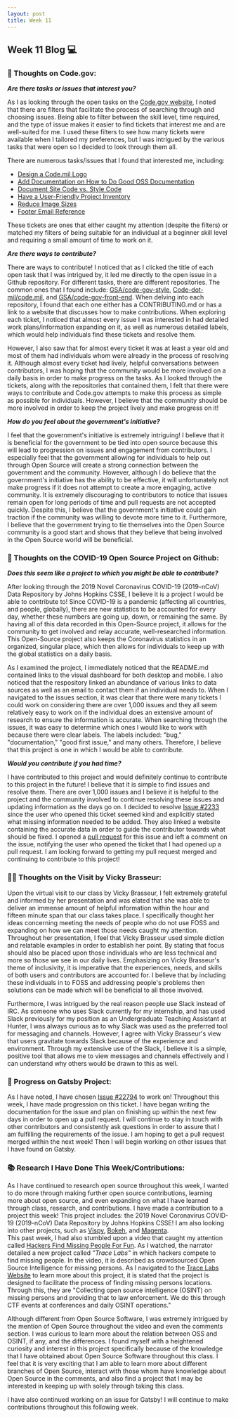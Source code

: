 ```yaml
---
layout: post
title: Week 11
---
```


<h2>Week 11 Blog 💻</h2>

<h3>🧠 Thoughts on Code.gov:</h3>

**_Are there tasks or issues that interest you?_**

As I as looking through the open tasks on the [Code.gov website](https://code.gov/open-tasks), I noted that there are filters that facilitate the process of searching through and choosing issues. Being able to filter between the skill level, time required, and the type of issue makes it easier to find tickets that interest me and are well-suited for me. I used these filters to see how many tickets were available when I tailored my preferences, but I was intrigued by the various tasks that were open so I decided to look through them all.

There are numerous tasks/issues that I found that interested me, including:

* [Design a Code.mil Logo](https://github.com/Code-dot-mil/code.mil/issues/147)
* [Add Documentation on How to Do Good OSS Documentation](https://github.com/Code-dot-mil/code.mil/issues/240)
* [Document Site Code vs. Style Code](https://github.com/GSA/code-gov-style/issues/74)
* [Have a User-Friendly Project Inventory](https://github.com/Code-dot-mil/code.mil/issues/241)
* [Reduce Image Sizes](https://github.com/GSA/code-gov-front-end/issues/87)
* [Footer Email Reference](https://github.com/Code-dot-mil/code.mil/issues/235)

These tickets are ones that either caught my attention (despite the filters) or matched my filters of being suitable for an individual at a beginner skill level and requiring a small amount of time to work on it. 

**_Are there ways to contribute?_**

There are ways to contribute! I noticed that as I clicked the title of each open task that I was intrigued by, it led me directly to the open issue in a Github repository. For different tasks, there are different repositories. The common ones that I found include: [GSA/code-gov-style](https://github.com/GSA/code-gov-style), [Code-dot-mil/code.mil](https://github.com/Code-dot-mil/code.mil), and [GSA/code-gov-front-end](https://github.com/GSA/code-gov-front-end). When delving into each repository, I found that each one either has a CONTRIBUTING.md or has a link to a website that discusses how to make contributions. When exploring each ticket, I noticed that almost every issue I was interested in had detailed work plans/information expanding on it, as well as numerous detailed labels, which would help individuals find these tickets and resolve them.
<p>However, I also saw that for almost every ticket it was at least a year old and most of them had individuals whom were already in the process of resolving it. Although almost every ticket had lively, helpful conversations between contributors, I was hoping that the community would be more involved on a daily basis in order to make progress on the tasks. As I looked through the tickets, along with the repositories that contained them, I felt that there were ways to contribute and Code.gov attempts to make this process as simple as possible for individuals. However, I believe that the community should be more involved in order to keep the project lively and make progress on it!</p>

**_How do you feel about the government's initiative?_**

I feel that the government's initiative is extremely intriguing! I believe that it is beneficial for the government to be tied into open source because this will lead to progression on issues and engagement from contributors. I especially feel that the government allowing for individuals to help out through Open Source will create a strong connection between the government and the community. However, although I do believe that the government's initiative has the ability to be effective, it will unfortunately not make progress if it does not attempt to create a more engaging, active community. It is extremely discouraging to contributors to notice that issues remain open for long periods of time and pull requests are not accepted quickly. Despite this, I believe that the government's initiative could gain traction if the community was willing to devote more time to it. Furthermore, I believe that the government trying to tie themselves into the Open Source community is a good start and shows that they believe that being involved in the Open Source world will be beneficial.

<h3>🏥 Thoughts on the COVID-19 Open Source Project on Github:</h3>

**_Does this seem like a project to which you might be able to contribute?_**

<p>After looking through the 2019 Novel Coronavirus COVID-19 (2019-nCoV) Data Repository by Johns Hopkins CSSE, I believe it is a project I would be able to contribute to! Since COVID-19 is a pandemic (affecting all countries, and people, globally), there are new statistics to be accounted for every day, whether these numbers are going up, down, or remaining the same. By having all of this data recorded in this Open-Source project, it allows for the community to get involved and relay accurate, well-researched information. This Open-Source project also keeps the Coronavirus statistics in an organized, singular place, which then allows for individuals to keep up with the global statistics on a daily basis.</p>
<p>As I examined the project, I immediately noticed that the README.md contained links to the visual dashboard for both desktop and mobile. I also noticed that the respository linked an abundance of various links to data sources as well as an email to contact them if an individual needs to. When I navigated to the issues section, it was clear that there were many tickets I could work on considering there are over 1,000 issues and they all seem relatively easy to work on if the individual does an extensive amount of research to ensure the information is accurate. When searching through the issues, it was easy to determine which ones I would like to work with because there were clear labels. The labels included: "bug," "documentation," "good first issue," and many others. Therefore, I believe that this project is one in which I would be able to contribute.</p>

**_Would you contribute if you had time?_**

I have contributed to this project and would definitely continue to contribute to this project in the future! I believe that it is simple to find issues and resolve them. There are over 1,000 issues and I believe it is helpful to the project and the community involved to continue resolving these issues and updating information as the days go on. I decided to resolve [Issue #2233](https://github.com/CSSEGISandData/COVID-19/issues/2233) since the user who opened this ticket seemed kind and explicitly stated what missing information needed to be added. They also linked a website containing the accurate data in order to guide the contributor towards what should be fixed. I opened a [pull request](https://github.com/CSSEGISandData/COVID-19/pull/2404) for this issue and left a comment on the issue, notifying the user who opened the ticket that I had opened up a pull request. I am looking forward to getting my pull request merged and continuing to contribute to this project!

<h3>👩‍💻 Thoughts on the Visit by Vicky Brasseur:</h3>

<p>Upon the virtual visit to our class by Vicky Brasseur, I felt extremely grateful and informed by her presentation and was elated that she was able to deliver an immense amount of helpful information within the hour and fifteen minute span that our class takes place. I specifically thought her ideas concerning meeting the needs of people who do not use FOSS and expanding on how we can meet those needs caught my attention. Throughout her presentation, I feel that Vicky Brasseur used simple diction and relatable examples in order to establish her point. By stating that focus should also be placed upon those individuals who are less technical and more so those we see in our daily lives. Emphasizing on Vicky Brasseur's theme of inclusivity, it is imperative that the experiences, needs, and skills of both users and contributors are accounted for. I believe that by including these individuals in to FOSS and addressing people's problems then solutions can be made which will be beneficial to all those involved.</p>
Furthermore, I was intrigued by the real reason people use Slack instead of IRC. As someone who uses Slack currently for my internship, and has used Slack previously for my position as an Undergraduate Teaching Assistant at Hunter, I was always curious as to why Slack was used as the preferred tool for messaging and channels. However, I agree with Vicky Brasseur's view that users gravitate towards Slack because of the experience and environment. Through my extensive use of the Slack, I believe it is a simple, positive tool that allows me to view messages and channels effectively and I can understand why others would be drawn to this as well.

<h3>🔮 Progress on Gatsby Project:</h3>

As I have noted, I have chosen [Issue #22794](https://github.com/gatsbyjs/gatsby/issues/22794) to work on! Throughout this week, I have made progression on this ticket. I have began writing the documentation for the issue and plan on finishing up within the next few days in order to open up a pull request. I will continue to stay in touch with other contributors and consistently ask questions in order to assure that I am fulfilling the requirements of the issue. I am hoping to get a pull request merged within the next week! Then I will begin working on other issues that I have found on Gatsby.

<h3>📚 Research I Have Done This Week/Contributions:</h3>

As I have continued to research open source throughout this week, I wanted to do more through making further open source contributions, learning more about open source, and even expanding on what I have learned through class, research, and contributions. I have made a contribution to a project this week! This project includes: the 2019 Novel Coronavirus COVID-19 (2019-nCoV) Data Repository by Johns Hopkins CSSE! I am also looking into other projects, such as [Vispy](https://github.com/vispy/vispy), [Bokeh](https://github.com/bokeh/bokeh), and [Magenta](https://github.com/tensorflow/magenta).
<br>
This past week, I had also stumbled upon a video that caught my attention called [Hackers Find Missing People For Fun](https://www.youtube.com/watch?v=2puBmXfi9Z0). As I watched, the narrator detailed a new project called _"Trace Labs"_ in which hackers compete to find missing people. In the video, it is described as crowdsourced Open Source Intelligence for missing persons. As I navigated to the [Trace Labs Website](https://www.tracelabs.org) to learn more about this project, it is stated that the project is designed to facilitate the process of finding missing persons locations. Through this, they are "Collecting open source intelligence (OSINT) on missing persons and providing that to law enforcement. We do this through CTF events at conferences and daily OSINT operations."
<p>Although different from Open Source Software, I was extremely intrigued by the mention of Open Source throughout the video and even the comments section. I was curious to learn more about the relation between OSS and OSINT, if any, and the differences. I found myself with a heightened curiosity and interest in this project specifically because of the knowledge that I have obtained about Open Source Software throughout this class. I feel that it is very exciting that I am able to learn more about different branches of Open Source, interact with those whom have knowledge about Open Source in the comments, and also find a project that I may be interested in keeping up with solely through taking this class.</p>
<p>I have also continued working on an issue for Gatsby! I will continue to make contributions throughout this following week.</p>
